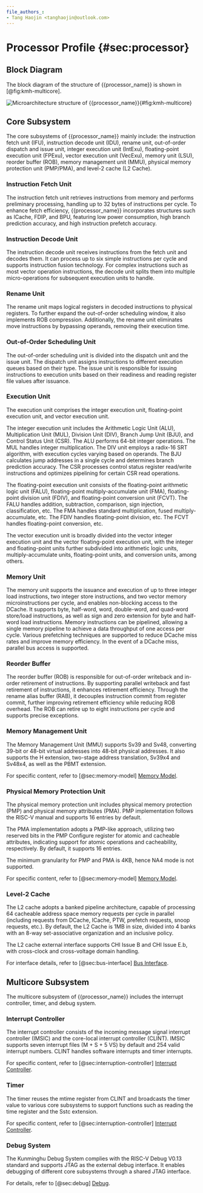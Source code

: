 ```yaml
---
file_authors_:
- Tang Haojin <tanghaojin@outlook.com> 
---
```


# Processor Profile {#sec:processor}

## Block Diagram

The block diagram of the structure of {{processor_name}} is shown in
[@fig:kmh-multicore].

![Microarchitecture structure of
{{processor_name}}](figs/kmh-multicore.svg){#fig:kmh-multicore}

## Core Subsystem

The core subsystems of {{processor_name}} mainly include: the instruction fetch
unit (IFU), instruction decode unit (IDU), rename unit, out-of-order dispatch
and issue unit, integer execution unit (IntExu), floating-point execution unit
(FPExu), vector execution unit (VecExu), memory unit (LSU), reorder buffer
(ROB), memory management unit (MMU), physical memory protection unit (PMP/PMA),
and level-2 cache (L2 Cache).

### Instruction Fetch Unit

The instruction fetch unit retrieves instructions from memory and performs
preliminary processing, handling up to 32 bytes of instructions per cycle. To
enhance fetch efficiency, {{processor_name}} incorporates structures such as
ICache, FDIP, and BPU, featuring low power consumption, high branch prediction
accuracy, and high instruction prefetch accuracy.

### Instruction Decode Unit

The instruction decode unit receives instructions from the fetch unit and
decodes them. It can process up to six simple instructions per cycle and
supports instruction fusion technology. For complex instructions such as most
vector operation instructions, the decode unit splits them into multiple
micro-operations for subsequent execution units to handle.

### Rename Unit

The rename unit maps logical registers in decoded instructions to physical
registers. To further expand the out-of-order scheduling window, it also
implements ROB compression. Additionally, the rename unit eliminates move
instructions by bypassing operands, removing their execution time.

### Out-of-Order Scheduling Unit

The out-of-order scheduling unit is divided into the dispatch unit and the issue
unit. The dispatch unit assigns instructions to different execution queues based
on their type. The issue unit is responsible for issuing instructions to
execution units based on their readiness and reading register file values after
issuance.

### Execution Unit

The execution unit comprises the integer execution unit, floating-point
execution unit, and vector execution unit.

The integer execution unit includes the Arithmetic Logic Unit (ALU),
Multiplication Unit (MUL), Division Unit (DIV), Branch Jump Unit (BJU), and
Control Status Unit (CSR). The ALU performs 64-bit integer operations. The MUL
handles integer multiplication. The DIV unit employs a radix-16 SRT algorithm,
with execution cycles varying based on operands. The BJU calculates jump
addresses in a single cycle and determines branch prediction accuracy. The CSR
processes control status register read/write instructions and optimizes
pipelining for certain CSR read operations.

The floating-point execution unit consists of the floating-point arithmetic
logic unit (FALU), floating-point multiply-accumulate unit (FMA), floating-point
division unit (FDIV), and floating-point conversion unit (FCVT). The FALU
handles addition, subtraction, comparison, sign injection, classification, etc.
The FMA handles standard multiplication, fused multiply-accumulate, etc. The
FDIV handles floating-point division, etc. The FCVT handles floating-point
conversion, etc.

The vector execution unit is broadly divided into the vector integer execution
unit and the vector floating-point execution unit, with the integer and
floating-point units further subdivided into arithmetic logic units,
multiply-accumulate units, floating-point units, and conversion units, among
others.

### Memory Unit

The memory unit supports the issuance and execution of up to three integer load
instructions, two integer store instructions, and two vector memory
microinstructions per cycle, and enables non-blocking access to the DCache. It
supports byte, half-word, word, double-word, and quad-word store/load
instructions, as well as sign and zero extension for byte and half-word load
instructions. Memory instructions can be pipelined, allowing a single memory
pipeline to achieve a data throughput of one access per cycle. Various
prefetching techniques are supported to reduce DCache miss rates and improve
memory efficiency. In the event of a DCache miss, parallel bus access is
supported.

### Reorder Buffer

The reorder buffer (ROB) is responsible for out-of-order writeback and in-order
retirement of instructions. By supporting parallel writeback and fast retirement
of instructions, it enhances retirement efficiency. Through the rename alias
buffer (RAB), it decouples instruction commit from register commit, further
improving retirement efficiency while reducing ROB overhead. The ROB can retire
up to eight instructions per cycle and supports precise exceptions.

### Memory Management Unit

The Memory Management Unit (MMU) supports Sv39 and Sv48, converting 39-bit or
48-bit virtual addresses into 48-bit physical addresses. It also supports the H
extension, two-stage address translation, Sv39x4 and Sv48x4, as well as the PBMT
extension.

For specific content, refer to [@sec:memory-model] [Memory
Model](memory-model.md).

### Physical Memory Protection Unit

The physical memory protection unit includes physical memory protection (PMP)
and physical memory attributes (PMA). PMP implementation follows the RISC-V
manual and supports 16 entries by default.

The PMA implementation adopts a PMP-like approach, utilizing two reserved bits
in the PMP Configure register for atomic and cacheable attributes, indicating
support for atomic operations and cacheability, respectively. By default, it
supports 16 entries.

The minimum granularity for PMP and PMA is 4KB, hence NA4 mode is not supported.

For specific content, refer to [@sec:memory-model] [Memory
Model](memory-model.md).

### Level-2 Cache

The L2 cache adopts a banked pipeline architecture, capable of processing 64
cacheable address space memory requests per cycle in parallel (including
requests from DCache, ICache, PTW, prefetch requests, snoop requests, etc.). By
default, the L2 Cache is 1MB in size, divided into 4 banks with an 8-way
set-associative organization and an inclusive policy.

The L2 cache external interface supports CHI Issue B and CHI Issue E.b, with
cross-clock and cross-voltage domain handling.

For interface details, refer to [@sec:bus-interface] [Bus
Interface](bus-interface.md).

## Multicore Subsystem

The multicore subsystem of {{processor_name}} includes the interrupt controller,
timer, and debug system.

### Interrupt Controller

The interrupt controller consists of the incoming message signal interrupt
controller (IMSIC) and the core-local interrupt controller (CLINT). IMSIC
supports seven interrupt files (M + S + 5 VS) by default and 254 valid interrupt
numbers. CLINT handles software interrupts and timer interrupts.

For specific content, refer to [@sec:interruption-controller] [Interrupt
Controller](interruption-controller.md).

### Timer

The timer reuses the mtime register from CLINT and broadcasts the timer value to
various core subsystems to support functions such as reading the time register
and the Sstc extension.

For specific content, refer to [@sec:interruption-controller] [Interrupt
Controller](interruption-controller.md).

### Debug System

The Kunminghu Debug System complies with the RISC-V Debug V0.13 standard and
supports JTAG as the external debug interface. It enables debugging of different
core subsystems through a shared JTAG interface.

For details, refer to [@sec:debug] [Debug](debug.md).
